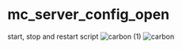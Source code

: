 # mc_server_config_open
start, stop and restart script
![carbon (1)](https://user-images.githubusercontent.com/113830349/233788668-22466495-5d81-494d-8750-4c8859561859.png)
![carbon](https://user-images.githubusercontent.com/113830349/233788672-4d1a55e7-3c05-476e-9631-2fa1528b3117.svg)
